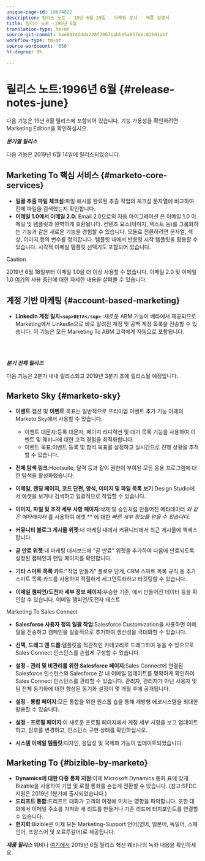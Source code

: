 ```yaml
---
unique-page-id: 18874822
description: 릴리스 노트 - 19년 6월 19일 - 마케팅 문서 - 제품 설명서
title: 릴리스 노트 -190년 6월
translation-type: tm+mt
source-git-commit: 6ae882dddda220f7067babbe5a057eec82601abf
workflow-type: tm+mt
source-wordcount: '650'
ht-degree: 0%

---
```



# 릴리스 노트:1996년 6월 {#release-notes-june}

다음 기능은 19년 6월 릴리스에 포함되어 있습니다. 기능 가용성을 확인하려면 Marketing Edition을 확인하십시오.

***분기별 릴리스***

다음 기능은 2019년 6월 14일에 릴리스되었습니다.

## Marketing To 핵심 서비스 {#marketo-core-services}

* **일괄 추출 파일 체크섬**:파일 해시를 완료된 추출 작업의 체크섬 문자열에 비교하여 전체 파일을 검색했는지 확인합니다.
* **이메일 1.0에서 이메일 2.0:** Email 2.0으로의 자동 마이그레이션 은 이메일 1.0 이메일 및 템플릿과 완벽하게 호환됩니다. 컨텐츠 요소(이미지, 텍스트 등)를 그룹화하는 기능과 같은 새로운 기능을 경험할 수 있습니다. 모듈로 전환하려면 문자열, 색상, 이미지 등의 변수를 정의합니다. 템플릿 내에서 반응형 시작 템플릿을 활용할 수 있습니다. 시각적 이메일 템플릿 선택기도 포함되어 있습니다.

>[!CAUTION]
>
>2019년 6월 18일부터 이메일 1.0을 더 이상 사용할 수 없습니다. 이메일 2.0 및 이메일 1.0 [여기](https://nation.marketo.com/docs/DOC-7038)의 사용 중단에 대한 자세한 내용을 살펴볼 수 있습니다.

## 계정 기반 마케팅 {#account-based-marketing}

* **LinkedIn 계정 일치`<sup>BETA</sup>`** :새로운 ABM 기능이 베타에서 제공되므로 Marketing에서 LinkedIn으로 바로 알려진 계정 및 공백 계정 목록을 전송할 수 있습니다. 이 기능은 모든 Marketing To ABM 고객에게 자동으로 포함됩니다.

<br> 

***분기 전체 릴리즈***

다음 기능은 2분기 내내 릴리스되고 2019년 3분기 초에 릴리스될 예정입니다.

## Marketo Sky {#marketo-sky}

* **이벤트** 캡션 및  **이벤트** 목표는 일반적으로 프리미엄 이벤트 추가 기능 아래의 Marketo Sky에서 사용할 수 있습니다.

   * 이벤트 대문자:등록 대문자, 페이지 리디렉션 및 대기 목록 기능을 사용하여 이벤트 및 웨비나에 대한 고객 경험을 최적화합니다.
   * 이벤트 목표:이벤트 등록 및 참석 목표를 설정하고 실시간으로 진행 상황을 추적할 수 있습니다.

* **전체 탐색 링크**:Hootsuite, 달력 등과 같이 권한이 부여된 모든 응용 프로그램에 대한 탐색을 활성화했습니다.
* **이메일, 랜딩 페이지, 코드 단편, 양식, 이미지 및 파일 목록 보기**:Design Studio에서 에셋을 보거나 검색하고 일괄적으로 작업할 수 있습니다.
* **이미지, 파일 및 조각 세부 사항 페이지**:삭제 및 승인처럼 만들어진 메타데이터 *와 같은 메타데이터* 를 사용하여 에셋 ** 에 대한  *빠른 세부 정보를 얻을 수 있습니다*.
* **커뮤니티 블로그 게시물 위젯**:내 마케팅 내에서 커뮤니티에서 최근 게시물에 액세스합니다.
* **곧 만료 위젯**:내 마케팅 대시보드에 &quot;곧 만료&quot; 위젯을 추가하여 다음에 만료되도록 설정된 캠페인과 랜딩 페이지를 확인합니다.
* **기타 스마트 목록 카드**:&quot;작업 만들기&quot; 플로우 단계, CRM 스마트 목록 규칙 등 추가 스마트 목록 카드를 사용하여 적절하게 세그먼트화하고 타깃팅할 수 있습니다.
* **이메일 챔피언/도전자 세부 정보 페이지**:우승한 기준, 에서 만들어진 데이터 등을 확인할 수 있습니다. 이메일 챔피언/도전자 테스트

Marketing To Sales Connect

* **Salesforce 사용자 정의 일괄 작업**:Salesforce Customization을 사용하면 이메일을 전송하고 캠페인을 일괄적으로 추가하여 생산성을 극대화할 수 있습니다.
* **선택, 드래그 앤 드롭**:템플릿을 직관적인 카테고리로 드래그하여 놓을 수 있으므로 Sales Connect 인스턴스를 손쉽게 구성할 수 있습니다.
* **설정 - 관리 및 비관리를 위한 Salesforce 페이지**:Sales Connect에 연결된 Salesforce 인스턴스와 Salesforce 간 내 이메일 업데이트를 명확하게 확인하여 Sales Connect 인스턴스를 관리할 수 있습니다. 관리자, 관리자가 아닌 사용자 및 팀 전체 동기화에 대한 향상된 동기화 설정이 몇 개월 후에 공개됩니다.
* **설정 - 통합 페이지**:모든 통합을 위한 원스톱 숍을 통해 개방형 에코시스템을 최대한 활용할 수 있습니다.
* **설정 - 프로필 페이지**:이 새로운 프로필 페이지에서 계정 세부 사항을 보고 업데이트하고, 암호를 변경하고, 인스턴스 구현 상태를 확인하십시오.

* **시스템 이메일 템플릿**:디자인, 응답성 및 국제화 기능이 업데이트되었습니다.

## Marketing To {#bizible-by-marketo}

* **Dynamics에 대한 다중 통화 지원**:이제 Microsoft Dynamics 통화 표에 맞게 Bizable을 사용하여 기업 및 로컬 통화를 손쉽게 전환할 수 있습니다. (참고:SFDC 지원은 2019년 1분기에 출시되었습니다.)
* **드리프트 통합**:드리프트 대화가 고객의 여정에 미치는 영향을 파악합니다. 또한 대화에서 이메일 주소를 가져와 새 리드를 만들거나 기존 리드에 터치포인트를 연결할 수 있습니다.
* **현지화**:Bizible은 이제 모든 Marketing-Support 언어(영어, 일본어, 독일어, 스페인어, 프랑스어 및 포르투갈어)로 제공됩니다.

***제품 릴리스*** 웨비나 [여기에서](https://engage.marketo.com/Marketo-June-Product-Release-2019-On-Demand.html) 2019년 6월 릴리스 혁신 웨비나의 녹화 내용을 확인하세요.
